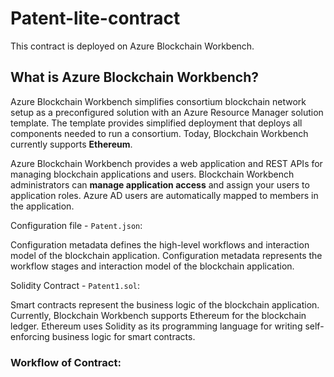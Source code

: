 # Patent-lite-contract

This contract is deployed on Azure Blockchain Workbench.


## What is Azure Blockchain Workbench?
Azure Blockchain Workbench simplifies consortium blockchain network setup as a preconfigured solution with an Azure Resource Manager solution template. The template provides simplified deployment that deploys all components needed to run a consortium. Today, Blockchain Workbench currently supports <b> Ethereum</b>.

Azure Blockchain Workbench provides a web application and REST APIs for managing blockchain applications and users. Blockchain Workbench administrators can <b>manage application access</b> and assign your users to application roles. Azure AD users are automatically mapped to members in the application.

Configuration file - <code>Patent.json</code>:

Configuration metadata defines the high-level workflows and interaction model of the blockchain application. Configuration metadata represents the workflow stages and interaction model of the blockchain application.

Solidity Contract - <code>Patent1.sol</code>:

Smart contracts represent the business logic of the blockchain application. Currently, Blockchain Workbench supports Ethereum for the blockchain ledger. Ethereum uses Solidity as its programming language for writing self-enforcing business logic for smart contracts.

### Workflow of Contract:

